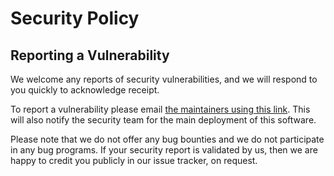 # Security Policy

## Reporting a Vulnerability

We welcome any reports of security vulnerabilities, and we will respond to you quickly to acknowledge receipt.

To report a vulnerability please email [the maintainers using this link](mailto:tom@compton.nu;openstreetmap-website@gravitystorm.co.uk;security@openstreetmap.org). This will also notify the security team for the main deployment of this software.

Please note that we do not offer any bug bounties and we do not participate in any bug programs. If your security report is validated by us, then we are happy to credit you publicly in our issue tracker, on request.
